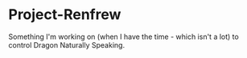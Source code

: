 # Project-Renfrew
Something I'm working on (when I have the time - which isn't a lot) to control Dragon Naturally Speaking.
